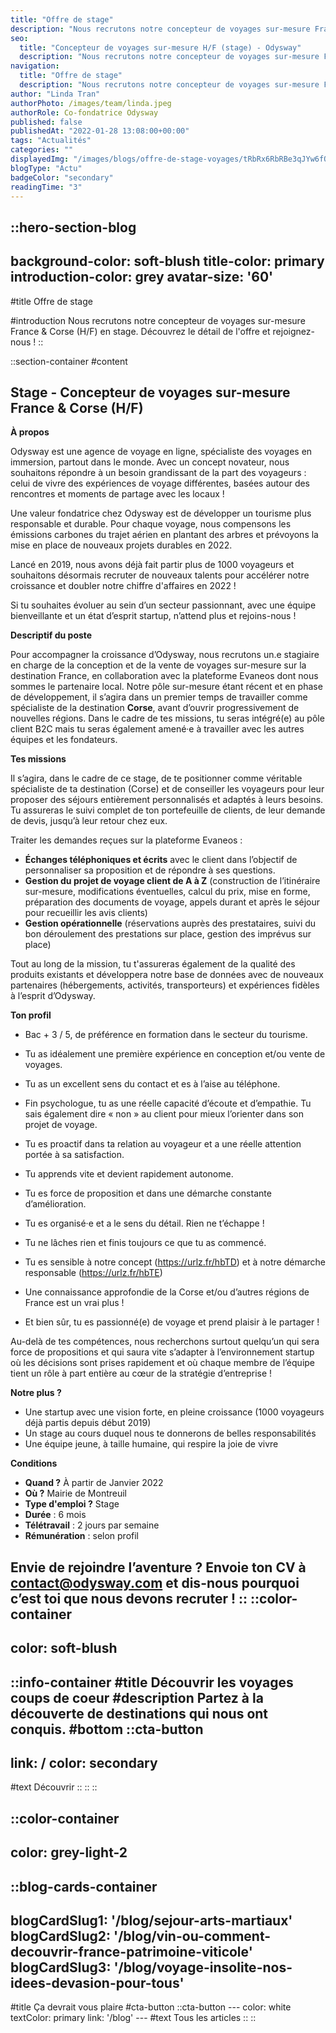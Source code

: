 ```yaml
---
title: "Offre de stage"
description: "Nous recrutons notre concepteur de voyages sur-mesure France & Corse (H/F) en stage. Découvrez le détail de l'offre et rejoignez-nous !"
seo:
  title: "Concepteur de voyages sur-mesure H/F (stage) - Odysway"
  description: "Nous recrutons notre concepteur de voyages sur-mesure France & Corse (H/F) en stage. Découvrez le détail de l'offre et rejoignez-nous !"
navigation:
  title: "Offre de stage"
  description: "Nous recrutons notre concepteur de voyages sur-mesure France & Corse (H/F) en stage. Découvrez le détail de l'offre et rejoignez-nous !"
author: "Linda Tran"
authorPhoto: /images/team/linda.jpeg
authorRole: Co-fondatrice Odysway
published: false
publishedAt: "2022-01-28 13:08:00+00:00"
tags: "Actualités"
categories: ""
displayedImg: "/images/blogs/offre-de-stage-voyages/tRbRx6RbRBe3qJYw6fQI.jpg"
blogType: "Actu"
badgeColor: "secondary"
readingTime: "3"
---
```


::hero-section-blog
---
background-color: soft-blush
title-color: primary
introduction-color: grey
avatar-size: '60'
---
#title
Offre de stage

#introduction
Nous recrutons notre concepteur de voyages sur-mesure France & Corse (H/F) en stage. Découvrez le détail de l'offre et rejoignez-nous !
::

::section-container
#content
## **Stage - Concepteur de voyages sur-mesure France & Corse (H/F)**

**À propos**

Odysway est une agence de voyage en ligne, spécialiste des voyages en immersion, partout dans le monde. Avec un concept novateur, nous souhaitons répondre à un besoin grandissant de la part des voyageurs : celui de vivre des expériences de voyage différentes, basées autour des rencontres et moments de partage avec les locaux !

Une valeur fondatrice chez Odysway est de développer un tourisme plus responsable et durable. Pour chaque voyage, nous compensons les émissions carbones du trajet aérien en plantant des arbres et prévoyons la mise en place de nouveaux projets durables en 2022.

Lancé en 2019, nous avons déjà fait partir plus de 1000 voyageurs et souhaitons désormais recruter de nouveaux talents pour accélérer notre croissance et doubler notre chiffre d'affaires en 2022 !

Si tu souhaites évoluer au sein d’un secteur passionnant, avec une équipe bienveillante et un état d’esprit startup, n’attend plus et rejoins-nous ! 

**Descriptif du poste**

Pour accompagner la croissance d’Odysway, nous recrutons un.e stagiaire en charge de la conception et de la vente de voyages sur-mesure sur la destination France, en collaboration avec la plateforme Evaneos dont nous sommes le partenaire local. Notre pôle sur-mesure étant récent et en phase de développement, il s’agira dans un premier temps de travailler comme spécialiste de la destination **Corse**, avant d’ouvrir progressivement de nouvelles régions. Dans le cadre de tes missions, tu seras intégré(e) au pôle client B2C mais tu seras également amené·e à travailler avec les autres équipes et les fondateurs.

**Tes missions**

Il s’agira, dans le cadre de ce stage, de te positionner comme véritable spécialiste de ta destination (Corse) et de conseiller les voyageurs pour leur proposer des séjours entièrement personnalisés et adaptés à leurs besoins. Tu assureras le suivi complet de ton portefeuille de clients, de leur demande de devis, jusqu’à leur retour chez eux.

Traiter les demandes reçues sur la plateforme Evaneos :

*   **Échanges téléphoniques et écrits** avec le client dans l’objectif de personnaliser sa proposition et de répondre à ses questions.
*   **Gestion du projet de voyage client de A à Z** (construction de l’itinéraire sur-mesure, modifications éventuelles, calcul du prix, mise en forme, préparation des documents de voyage, appels durant et après le séjour pour recueillir les avis clients)
*   **Gestion opérationnelle** (réservations auprès des prestataires, suivi du bon déroulement des prestations sur place, gestion des imprévus sur place)

Tout au long de la mission, tu t'assureras également de la qualité des produits existants et développera notre base de données avec de nouveaux partenaires (hébergements, activités, transporteurs) et expériences fidèles à l’esprit d’Odysway.

**Ton profil**

*   Bac + 3 / 5, de préférence en formation dans le secteur du tourisme.
*   Tu as idéalement une première expérience en conception et/ou vente de voyages.
*   Tu as un excellent sens du contact et es à l’aise au téléphone.
*   Fin psychologue, tu as une réelle capacité d’écoute et d’empathie. Tu sais également dire « non » au client pour mieux l’orienter dans son projet de voyage.
*   Tu es proactif dans ta relation au voyageur et a une réelle attention portée à sa satisfaction.
*   Tu apprends vite et devient rapidement autonome. 
*   Tu es force de proposition et dans une démarche constante d’amélioration.
*   Tu es organisé·e et a le sens du détail. Rien ne t’échappe !
*   Tu ne lâches rien et finis toujours ce que tu as commencé.
*   Tu es sensible à notre concept (https://urlz.fr/hbTD) et à notre démarche responsable (https://urlz.fr/hbTE)

*   Une connaissance approfondie de la Corse et/ou d’autres régions de France est un vrai plus !
*   Et bien sûr, tu es passionné(e) de voyage et prend plaisir à le partager !

Au-delà de tes compétences, nous recherchons surtout quelqu’un qui sera force de propositions et qui saura vite s’adapter à l’environnement startup où les décisions sont prises rapidement et où chaque membre de l’équipe tient un rôle à part entière au cœur de la stratégie d’entreprise !

**Notre plus ?** 

*   Une startup avec une vision forte, en pleine croissance (1000 voyageurs déjà partis depuis début 2019)
*   Un stage au cours duquel nous te donnerons de belles responsabilités 
*   Une équipe jeune, à taille humaine, qui respire la joie de vivre

**Conditions**

*   **Quand ?** À partir de Janvier 2022
*   **Où ?** Mairie de Montreuil
*   **Type d'emploi ?** Stage
*   **Durée** : 6 mois
*   **Télétravail** : 2 jours par semaine
*   **Rémunération** : selon profil

Envie de rejoindre l’aventure ? Envoie ton CV à [contact@odysway.com](mailto:romain.masina@odysway.com) et dis-nous pourquoi c’est toi que nous devons recruter !
::
::color-container
---
color: soft-blush
---
  ::info-container
  #title
  Découvrir les voyages coups de coeur
  #description
  Partez à la découverte de destinations qui nous ont conquis.
  #bottom
  ::cta-button
  ---
  link: /
  color: secondary
  ---
  #text
  Découvrir
  ::
  ::
::

::color-container
---
color: grey-light-2
---
  ::blog-cards-container
  ---
  blogCardSlug1: '/blog/sejour-arts-martiaux' 
  blogCardSlug2: '/blog/vin-ou-comment-decouvrir-france-patrimoine-viticole' 
  blogCardSlug3: '/blog/voyage-insolite-nos-idees-devasion-pour-tous' 
  ---
  #title
  Ça devrait vous plaire
  #cta-button
    ::cta-button
    ---
    color: white
    textColor: primary
    link: '/blog'
    ---
    #text
    Tous les  articles
    ::
  ::
